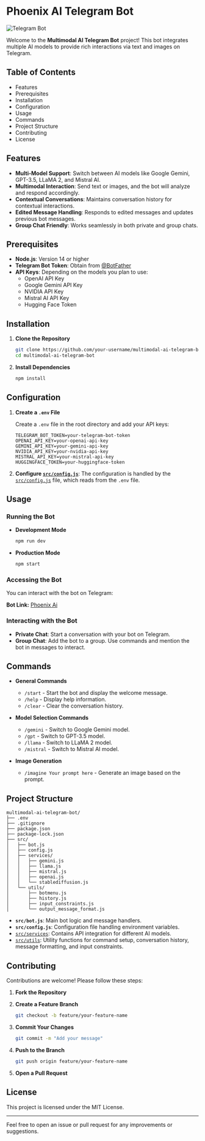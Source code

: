 # Phoenix AI Telegram Bot

<img alt="Telegram Bot" src="https://img.shields.io/badge/Telegram-@phoenix__7ai-blue">

Welcome to the **Multimodal AI Telegram Bot** project! This bot integrates multiple AI models to provide rich interactions via text and images on Telegram.

## Table of Contents

- Features
- Prerequisites
- Installation
- Configuration
- Usage
- Commands
- Project Structure
- Contributing
- License

## Features

- **Multi-Model Support**: Switch between AI models like Google Gemini, GPT-3.5, LLaMA 2, and Mistral AI.
- **Multimodal Interaction**: Send text or images, and the bot will analyze and respond accordingly.
- **Contextual Conversations**: Maintains conversation history for contextual interactions.
- **Edited Message Handling**: Responds to edited messages and updates previous bot messages.
- **Group Chat Friendly**: Works seamlessly in both private and group chats.

## Prerequisites

- **Node.js**: Version 14 or higher
- **Telegram Bot Token**: Obtain from [@BotFather](https://t.me/BotFather)
- **API Keys**: Depending on the models you plan to use:
  - OpenAI API Key
  - Google Gemini API Key
  - NVIDIA API Key
  - Mistral AI API Key
  - Hugging Face Token

## Installation

1. **Clone the Repository**

   ```bash
   git clone https://github.com/your-username/multimodal-ai-telegram-bot.git
   cd multimodal-ai-telegram-bot
   ```

2. **Install Dependencies**

   ```bash
   npm install
   ```

## Configuration

1. **Create a `.env` File**

   Create a `.env` file in the root directory and add your API keys:

   ```env
   TELEGRAM_BOT_TOKEN=your-telegram-bot-token
   OPENAI_API_KEY=your-openai-api-key
   GEMINI_API_KEY=your-gemini-api-key
   NVIDIA_API_KEY=your-nvidia-api-key
   MISTRAL_API_KEY=your-mistral-api-key
   HUGGINGFACE_TOKEN=your-huggingface-token
   ```

2. **Configure [`src/config.js`](src/config.js)**:
   The configuration is handled by the [`src/config.js`](src/config.js) file, which reads from the `.env` file.

## Usage

### Running the Bot

- **Development Mode**

  ```bash
  npm run dev
  ```

- **Production Mode**

  ```bash
  npm start
  ```
### Accessing the Bot
You can interact with the bot on Telegram:

**Bot Link:** [Phoenix Ai](https://t.me/phoenix_7ai_bot)

### Interacting with the Bot

- **Private Chat**: Start a conversation with your bot on Telegram.
- **Group Chat**: Add the bot to a group. Use commands and mention the bot in messages to interact.

## Commands

- **General Commands**

  - `/start` - Start the bot and display the welcome message.
  - `/help` - Display help information.
  - `/clear` - Clear the conversation history.

- **Model Selection Commands**

  - `/gemini` - Switch to Google Gemini model.
  - `/gpt` - Switch to GPT-3.5 model.
  - `/llama` - Switch to LLaMA 2 model.
  - `/mistral` - Switch to Mistral AI model.

- **Image Generation**

  - `/imagine Your prompt here` - Generate an image based on the prompt.

## Project Structure

```
multimodal-ai-telegram-bot/
├── .env
├── .gitignore
├── package.json
├── package-lock.json
├── src/
│   ├── bot.js
│   ├── config.js
│   ├── services/
│   │   ├── gemini.js
│   │   ├── llama.js
│   │   ├── mistral.js
│   │   ├── openai.js
│   │   └── stablediffusion.js
│   └── utils/
│       ├── botmenu.js
│       ├── history.js
│       ├── input_constraints.js
│       └── output_message_format.js
```

- **`src/bot.js`**: Main bot logic and message handlers.
- **`src/config.js`**: Configuration file handling environment variables.
- [`src/services`](src/services/): Contains API integration for different AI models.
- [`src/utils`](src/utils/): Utility functions for command setup, conversation history, message formatting, and input constraints.


## Contributing

Contributions are welcome! Please follow these steps:

1. **Fork the Repository**
2. **Create a Feature Branch**

   ```bash
   git checkout -b feature/your-feature-name
   ```

3. **Commit Your Changes**

   ```bash
   git commit -m "Add your message"
   ```

4. **Push to the Branch**

   ```bash
   git push origin feature/your-feature-name
   ```

5. **Open a Pull Request**

## License

This project is licensed under the MIT License.

---

Feel free to open an issue or pull request for any improvements or suggestions.
